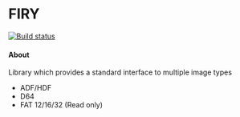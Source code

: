 # FIRY

[![Build status](https://ci.appveyor.com/api/projects/status/yqw751fx9c4m9r2o?svg=true)](https://ci.appveyor.com/project/segrax/firy)

#### About

Library which provides a standard interface to multiple image types

* ADF/HDF
* D64
* FAT 12/16/32 (Read only)
